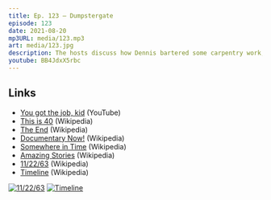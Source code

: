 ```yaml
---
title: Ep. 123 – Dumpstergate
episode: 123
date: 2021-08-20
mp3URL: media/123.mp3
art: media/123.jpg
description: The hosts discuss how Dennis bartered some carpentry work, built a gate with a five-foot hinge, Erik's office is getting painted, the end of The End, Documentary Now, favorite time travel movies, and where would we travel in time.
youtube: BB4JdxX5rbc
---
```


## Links

- [You got the job, kid](https://www.youtube.com/watch?v=tA5giyG8E7g) (YouTube)
- [This is 40](https://en.wikipedia.org/wiki/This_Is_40) (Wikipedia)
- [The End](https://en.wikipedia.org/wiki/The_End_(Australian_TV_series)) (Wikipedia)
- [Documentary Now!](https://en.wikipedia.org/wiki/Documentary_Now!) (Wikipedia)
- [Somewhere in Time](https://en.wikipedia.org/wiki/Somewhere_in_Time_(film)) (Wikipedia)
- [Amazing Stories](https://en.wikipedia.org/wiki/Amazing_Stories_(2020_TV_series)) (Wikipedia)
- [11/22/63](https://en.wikipedia.org/wiki/11/22/63) (Wikipedia)
- [Timeline](https://en.wikipedia.org/wiki/Timeline_(novel)) (Wikipedia)

[![11/22/63](http://ws-na.amazon-adsystem.com/widgets/q?_encoding=UTF8&ASIN=B01FOPXP1Q&Format=_SL160_&ID=AsinImage&MarketPlace=US&ServiceVersion=20070822&WS=1&tag=happyhourfm-20&language=en_US)](https://www.amazon.com/Stephen-King-Mass-Market-Paperback/dp/B01FOPXP1Q?crid=2DU5C45ZP2EN4&dchild=1&keywords=11%2F22%2F63&qid=1629625262&sprefix=11%2F%2Caps%2C290&sr=8-2&linkCode=li2&tag=happyhourfm-20&linkId=d89e6d8cfa63214a8eadd1dc29936b28&language=en_US&ref_=as_li_ss_il) [![Timeline](http://ws-na.amazon-adsystem.com/widgets/q?_encoding=UTF8&ASIN=0345468260&Format=_SL250_&ID=AsinImage&MarketPlace=US&ServiceVersion=20070822&WS=1&tag=happyhourfm-20&language=en_US)](https://www.amazon.com/Timeline-Novel-Michael-Crichton/dp/0345468260?_encoding=UTF8&qid=1629625486&sr=8-2&linkCode=li3&tag=happyhourfm-20&linkId=08eaaec703b1144f5a77b5fbb7b40a58&language=en_US&ref_=as_li_ss_il)
